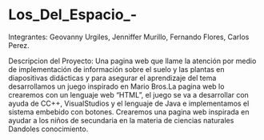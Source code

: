# Los_Del_Espacio_-
Integrantes: Geovanny Urgiles, Jenniffer Murillo, Fernando Flores, Carlos Perez.

Descripcion del Proyecto:
Una pagina web que llame la atención por medio de implementación de información sobre el suelo y las
plantas en diapositivas didácticas y para asegurar el aprendizaje del tema desarrollamos un juego
inspirado en Mario Bros.La pagina web lo crearemos con un lenguaje web “HTML”, el juego se va a desarrollar
con ayuda de CC++, VisualStudios y el lenguaje de Java e implementamos el sistema embebido con botones.
Crearemos una pagina web inspirada en ayudar a los niños de secundaria en la materia de ciencias naturales 
Dandoles conocimiento.
